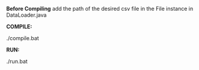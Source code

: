 **Before Compiling**
add the path of the desired csv file in the File instance in DataLoader.java

**COMPILE:**

./compile.bat

**RUN:**

./run.bat